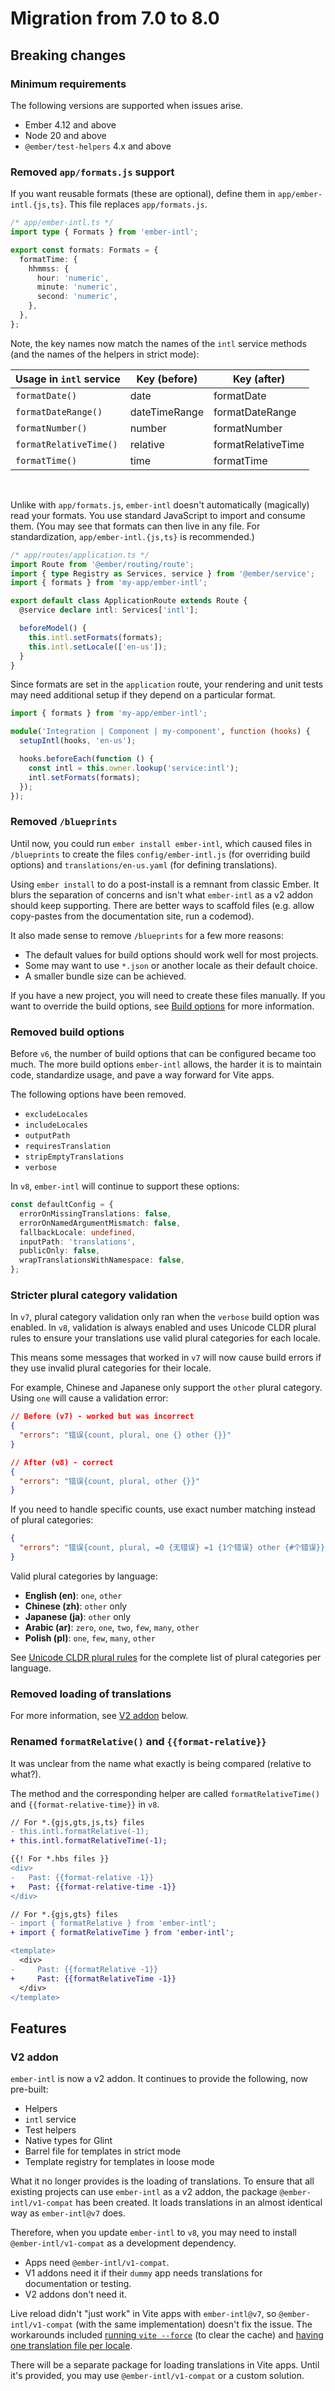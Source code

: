 # Migration from 7.0 to 8.0

## Breaking changes

### Minimum requirements

The following versions are supported when issues arise.

- Ember 4.12 and above
- Node 20 and above
- `@ember/test-helpers` 4.x and above


### Removed `app/formats.js` support

If you want reusable formats (these are optional), define them in `app/ember-intl.{js,ts}`. This file replaces `app/formats.js`.

```ts
/* app/ember-intl.ts */
import type { Formats } from 'ember-intl';

export const formats: Formats = {
  formatTime: {
    hhmmss: {
      hour: 'numeric',
      minute: 'numeric',
      second: 'numeric',
    },
  },
};
```

Note, the key names now match the names of the `intl` service methods (and the names of the helpers in strict mode):

| Usage in `intl` service | Key (before) | Key (after) |
|--|--|--|
| `formatDate()` | date | formatDate |
| `formatDateRange()` | dateTimeRange | formatDateRange |
| `formatNumber()` | number | formatNumber |
| `formatRelativeTime()` | relative | formatRelativeTime |
| `formatTime()` | time | formatTime |

<br>

Unlike with `app/formats.js`, `ember-intl` doesn't automatically (magically) read your formats. You use standard JavaScript to import and consume them. (You may see that formats can then live in any file. For standardization, `app/ember-intl.{js,ts}` is recommended.)

```ts
/* app/routes/application.ts */
import Route from '@ember/routing/route';
import { type Registry as Services, service } from '@ember/service';
import { formats } from 'my-app/ember-intl';

export default class ApplicationRoute extends Route {
  @service declare intl: Services['intl'];

  beforeModel() {
    this.intl.setFormats(formats);
    this.intl.setLocale(['en-us']);
  }
}
```

Since formats are set in the `application` route, your rendering and unit tests may need additional setup if they depend on a particular format.

```ts
import { formats } from 'my-app/ember-intl';

module('Integration | Component | my-component', function (hooks) {
  setupIntl(hooks, 'en-us');

  hooks.beforeEach(function () {
    const intl = this.owner.lookup('service:intl');
    intl.setFormats(formats);
  });
});
```


### Removed `/blueprints`

Until now, you could run `ember install ember-intl`, which caused files in `/blueprints` to create the files `config/ember-intl.js` (for overriding build options) and `translations/en-us.yaml` (for defining translations).

Using `ember install` to do a post-install is a remnant from classic Ember. It blurs the separation of concerns and isn't what `ember-intl` as a v2 addon should keep supporting. There are better ways to scaffold files (e.g. allow copy-pastes from the documentation site, run a codemod).

It also made sense to remove `/blueprints` for a few more reasons:

- The default values for build options should work well for most projects.
- Some may want to use `*.json` or another locale as their default choice.
- A smaller bundle size can be achieved. 

If you have a new project, you will need to create these files manually. If you want to override the build options, see [Build options](../advanced/build-options) for more information.


### Removed build options

Before `v6`, the number of build options that can be configured became too much. The more build options `ember-intl` allows, the harder it is to maintain code, standardize usage, and pave a way forward for Vite apps.

The following options have been removed.

- `excludeLocales`
- `includeLocales`
- `outputPath`
- `requiresTranslation`
- `stripEmptyTranslations`
- `verbose`

In `v8`, `ember-intl` will continue to support these options:

```ts
const defaultConfig = {
  errorOnMissingTranslations: false,
  errorOnNamedArgumentMismatch: false,
  fallbackLocale: undefined,
  inputPath: 'translations',
  publicOnly: false,
  wrapTranslationsWithNamespace: false,
};
```


### Stricter plural category validation

In `v7`, plural category validation only ran when the `verbose` build option was enabled. In `v8`, validation is always enabled and uses Unicode CLDR plural rules to ensure your translations use valid plural categories for each locale.

This means some messages that worked in `v7` will now cause build errors if they use invalid plural categories for their locale.

For example, Chinese and Japanese only support the `other` plural category. Using `one` will cause a validation error:

```json
// Before (v7) - worked but was incorrect
{
  "errors": "错误{count, plural, one {} other {}}"
}
```

```json
// After (v8) - correct
{
  "errors": "错误{count, plural, other {}}"
}
```

If you need to handle specific counts, use exact number matching instead of plural categories:

```json
{
  "errors": "错误{count, plural, =0 {无错误} =1 {1个错误} other {#个错误}}"
}
```

Valid plural categories by language:
- **English (en)**: `one`, `other`
- **Chinese (zh)**: `other` only
- **Japanese (ja)**: `other` only
- **Arabic (ar)**: `zero`, `one`, `two`, `few`, `many`, `other`
- **Polish (pl)**: `one`, `few`, `many`, `other`

See [Unicode CLDR plural rules](https://cldr.unicode.org/index/cldr-spec/plural-rules) for the complete list of plural categories per language.


### Removed loading of translations

For more information, see [V2 addon](#v2-addon) below.


### Renamed `formatRelative()` and `{{format-relative}}`

It was unclear from the name what exactly is being compared (relative to what?).

The method and the corresponding helper are called `formatRelativeTime()` and `{{format-relative-time}}` in `v8`.

```diff
// For *.{gjs,gts,js,ts} files
- this.intl.formatRelative(-1);
+ this.intl.formatRelativeTime(-1);
```

```diff
{{! For *.hbs files }}
<div>
-   Past: {{format-relative -1}}
+   Past: {{format-relative-time -1}}
</div>
```

```diff
// For *.{gjs,gts} files
- import { formatRelative } from 'ember-intl';
+ import { formatRelativeTime } from 'ember-intl';

<template>
  <div>
-     Past: {{formatRelative -1}}
+     Past: {{formatRelativeTime -1}}
  </div>
</template>
```


## Features

### V2 addon

`ember-intl` is now a v2 addon. It continues to provide the following, now pre-built:

- Helpers
- `intl` service
- Test helpers
- Native types for Glint
- Barrel file for templates in strict mode
- Template registry for templates in loose mode

What it no longer provides is the loading of translations. To ensure that all existing projects can use `ember-intl` as a v2 addon, the package `@ember-intl/v1-compat` has been created. It loads translations in an almost identical way as `ember-intl@v7` does.

Therefore, when you update `ember-intl` to `v8`, you may need to install `@ember-intl/v1-compat` as a development dependency.

- Apps need `@ember-intl/v1-compat`.
- V1 addons need it if their `dummy` app needs translations for documentation or testing.
- V2 addons don't need it.

Live reload didn't "just work" in Vite apps with `ember-intl@v7`, so `@ember-intl/v1-compat` (with the same implementation) doesn't fix the issue. The workarounds included [running `vite --force`](https://github.com/ember-intl/ember-intl/issues/1958#issue-2936842184) (to clear the cache) and [having one translation file per locale](https://github.com/ember-intl/ember-intl/issues/1958#issuecomment-2863762708).

There will be a separate package for loading translations in Vite apps. Until it's provided, you may use `@ember-intl/v1-compat` or a custom solution.
